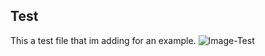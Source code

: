 ## Test
This a test file that im adding for an example. 
![Image-Test](../../assets/BalancedTeam.png)
